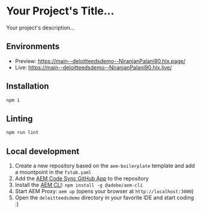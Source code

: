 # Your Project's Title...
Your project's description...

## Environments
- Preview: https://main--deloitteedsdemo--NiranjanPalani90.hlx.page/
- Live: https://main--deloitteedsdemo--NiranjanPalani90.hlx.live/

## Installation

```sh
npm i
```

## Linting

```sh
npm run lint
```

## Local development

1. Create a new repository based on the `aem-boilerplate` template and add a mountpoint in the `fstab.yaml`
1. Add the [AEM Code Sync GitHub App](https://github.com/apps/aem-code-sync) to the repository
1. Install the [AEM CLI](https://github.com/adobe/helix-cli): `npm install -g @adobe/aem-cli`
1. Start AEM Proxy: `aem up` (opens your browser at `http://localhost:3000`)
1. Open the `deloitteedsdemo` directory in your favorite IDE and start coding :)
